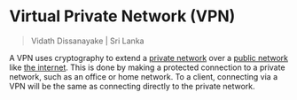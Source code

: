 # Virtual Private Network (VPN)

> Vidath Dissanayake | Sri Lanka

A VPN uses cryptography to extend a [private network](../../../network/types%20of%20networks/private%20network.md) over a [public network](../../../network/types%20of%20networks/public%20network.md) like [the internet](../../../network/the%20internet.md). This is done by making a protected connection to a private network, such as an office or home network. To a client, connecting via a VPN will be the same as connecting directly to the private network.

